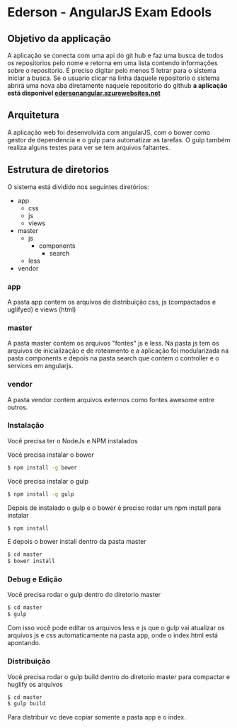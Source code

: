 ﻿# Ederson - AngularJS Exam Edools
## Objetivo da applicação
A aplicação se conecta com uma api do git hub e faz uma busca de todos os repositorios pelo nome e retorna em uma lista contendo informações sobre o repositorio.
É preciso digitar pelo menos 5 letrar para o sistema iniciar a busca.
Se o usuario clicar na linha daquele repositorio o sistema abrirá uma nova aba diretamente naquele repositorio do github
**a aplicação está disponivel [edersonangular.azurewebsites.net](http://edersonangular.azurewebsites.net/)**
## Arquitetura
A aplicação web foi desenvolvida com angularJS, com o bower como gestor de dependencia e o gulp para automatizar as tarefas. O gulp também realiza alguns testes para ver se tem arquivos faltantes.
## Estrutura de diretorios
O sistema está dividido nos seguintes diretórios:
- app
  * css
  * js
  * views
- master
  * js
    * components
      * search
  * less
- vendor
### app
A pasta app contem os arquivos de distribuição css, js (compactados e uglifyed) e views (html)
### master
A pasta master contem os arquivos "fontes" js e less.
Na pasta js tem os arquivos de inicialização e de roteamento e a aplicação foi modularizada na pasta components e depois na pasta search que contem o controller e o services em angularjs.
### vendor
A pasta vendor contem arquivos externos como fontes awesome entre outros.

### Instalação
Você precisa ter o NodeJs e NPM instalados

Você precisa instalar o bower
```sh
$ npm install -g bower
```

Você precisa instalar o gulp
```sh
$ npm install -g gulp
```

Depois de instalado o gulp e o bower é preciso rodar um npm install para instalar

```sh
$ npm install
```
E depois o bower install dentro da pasta master
```sh
$ cd master
$ bower install
```


### Debug e Edição
Você precisa rodar o gulp dentro do diretorio master
```sh
$ cd master
$ gulp
```
Com isso você pode editar os arquivos less e js que o gulp vai atualizar os arquivos js e css automaticamente na pasta app, onde o index.html está apontando.

### Distribuição
Você precisa rodar o gulp build dentro do diretorio master para compactar e huglify os arquivos 
```sh
$ cd master
$ gulp build
```
Para distribuir vc deve copiar somente a pasta app e o index.
